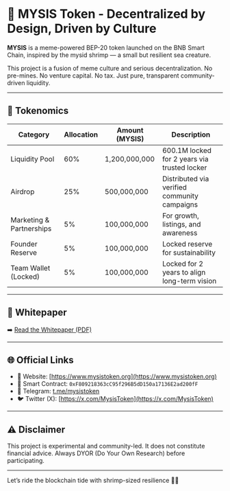 # 🦐 MYSIS Token - Decentralized by Design, Driven by Culture

**MYSIS** is a meme-powered BEP-20 token launched on the BNB Smart Chain, inspired by the mysid shrimp — a small but resilient sea creature.

This project is a fusion of meme culture and serious decentralization. No pre-mines. No venture capital. No tax. Just pure, transparent community-driven liquidity.

---

## 🧬 Tokenomics

| Category                 | Allocation| Amount (MYSIS)    | Description                                         |
|--------------------------|------------|--------------------|---------------------------------------------------|
| Liquidity Pool           | 60%        | 1,200,000,000      | 600.1M locked for 2 years via trusted locker      |
| Airdrop                  | 25%        | 500,000,000        | Distributed via verified community campaigns      |
| Marketing & Partnerships | 5%         | 100,000,000        | For growth, listings, and awareness               |
| Founder Reserve          | 5%         | 100,000,000        | Locked reserve for sustainability                 |
| Team Wallet (Locked)     | 5%         | 100,000,000        | Locked for 2 years to align long-term vision      |

---

## 📜 Whitepaper  
➡️ [Read the Whitepaper (PDF)](https://github.com/deliasmysis/MysisCoin-Whitepaper/raw/main/MYSIS-Token-Whitepaper.pdf)

---

## 🌐 Official Links

- 🔗 Website: [https://www.mysistoken.org](https://www.mysistoken.org)  
- 📄 Smart Contract: `0xF809218363cC95f296B5dD150a17136E2ad200fF`  
- 💬 Telegram: [t.me/mysistoken](https://t.me/mysistoken)  
- 🐦 Twitter (X): [https://x.com/MysisToken](https://x.com/MysisToken)  
---

## ⚠️ Disclaimer

This project is experimental and community-led. It does not constitute financial advice. Always DYOR (Do Your Own Research) before participating.

---

Let’s ride the blockchain tide with shrimp-sized resilience 🦐🌊

